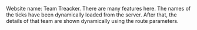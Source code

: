 Website name: Team Treacker.
There are many features here. 
The names of the ticks have been dynamically loaded from the server.
After that, the details of that team are shown dynamically using the route parameters.
